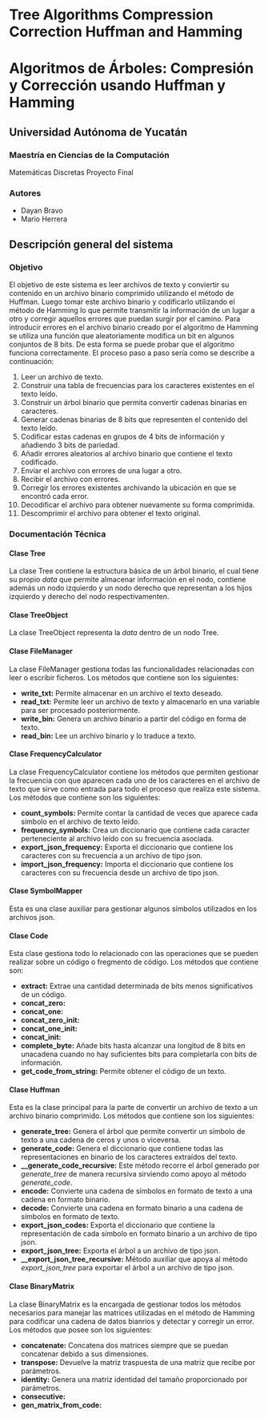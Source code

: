 # Tree Algorithms Compression Correction Huffman and Hamming
# Algoritmos de Árboles: Compresión y Corrección usando Huffman y Hamming

## Universidad Autónoma de Yucatán

### Maestría en Ciencias de la Computación

Matemáticas Discretas Proyecto Final

### Autores

* Dayan Bravo
* Mario Herrera

## Descripción general del sistema

### Objetivo

El objetivo de este sistema es leer archivos de texto y conviertir su contenido en un archivo binario comprimido utilizando el método de Huffman.
Luego tomar este archivo binario y codificarlo utilizando el método de Hamming lo que permite transmitir la información de un lugar a otro y corregir aquellos errores que puedan surgir por el camino. 
Para introducir errores en el archivo binario creado por el algoritmo de Hamming se utiliza una función que aleatoriamente modifica un bit en algunos conjuntos de 8 bits. 
De esta forma se puede probar que el algoritmo funciona correctamente.
El proceso paso a paso sería como se describe a continuación:

1. Leer un archivo de texto.
2. Construir una tabla de frecuencias para los caracteres existentes en el texto leído.
3. Construir un árbol binario que permita convertir cadenas binarias en caracteres.
4. Generar cadenas binarias de 8 bits que representen el contenido del texto leído.
5. Codificar estas cadenas en grupos de 4 bits de información y añadiendo 3 bits de pariedad.
6. Añadir errores aleatorios al archivo binario que contiene el texto codificado.
7. Enviar el archivo con errores de una lugar a otro.
8. Recibir el archivo con errores.
9. Corregir los errores existentes archivando la ubicación en que se encontró cada error.
10. Decodificar el archivo para obtener nuevamente su forma comprimida.
11. Descomprimir el archivo para obtener el texto original.

### Documentación Técnica

#### Clase Tree ####

La clase Tree contiene la estructura básica de un árbol binario, el cual tiene su propio _data_ que permite almacenar
información en el nodo, contiene además un nodo izquierdo y un nodo derecho que representan a los hijos izquierdo y 
derecho del nodo respectivamenten.

#### Clase TreeObject ####

La clase TreeObject representa la _data_ dentro de un nodo Tree.

#### Clase FileManager ####

La clase FileManager gestiona todas las funcionalidades relacionadas con leer o escribir ficheros. Los métodos que 
contiene son los siguientes:

* **write_txt:** Permite almacenar en un archivo el texto deseado.
* **read_txt:** Permite leer un archivo de texto y almacenarlo en una variable para ser procesado posteriormente.
* **write_bin:** Genera un archivo binario a partir del código en forma de texto.
* **read_bin:** Lee un archivo binario y lo traduce a texto.

#### Clase FrequencyCalculator ####

La clase FrequencyCalculator contiene los métodos que permiten gestionar la frecuencia con que aparecen cada uno de
los caracteres en el archivo de texto que sirve como entrada para todo el proceso que realiza este sistema. Los métodos 
que contiene son los siguientes:

* **count_symbols:** Permite contar la cantidad de veces que aparece cada símbolo en el archivo de texto leído.
* **frequency_symbols:** Crea un diccionario que contiene cada caracter perteneciente al archivo leído con su frecuencia asociada.
* **export_json_frequency:** Exporta el diccionario que contiene los caracteres con su frecuencia a un archivo de tipo json.
* **import_json_frequency:** Importa el diccionario que contiene los caracteres con su frecuencia desde un archivo de tipo json.

#### Clase SymbolMapper ####

Esta es una clase auxiliar para gestionar algunos símbolos utilizados en los archivos json.

#### Clase Code ####

Esta clase gestiona todo lo  relacionado con las operaciones que se pueden realizar sobre un código o fregmento de 
código. Los métodos que contiene son:

* **extract:** Extrae una cantidad determinada de bits menos significativos de un código.
* **concat_zero:** 
* **concat_one:** 
* **concat_zero_init:** 
* **concat_one_init:** 
* **concat_init:** 
* **complete_byte:** Añade bits hasta alcanzar una longitud de 8 bits en unacadena cuando no hay suficientes bits para completarla con bits de información.
* **get_code_from_string:** Permite obtener el código de un texto.

#### Clase Huffman ####

Esta es la clase principal para la parte de convertir un archivo de texto a un archivo binario comprimido. Los métodos 
que contiene son los siguientes: 

* **generate_tree:** Genera el árbol que permite convertir un símbolo de texto a una cadena de ceros y unos o viceversa. 
* **generate_code:** Genera el diccionario que contiene todas las representaciones en binario de los caracteres extraídos del texto.
* **__generate_code_recursive:** Este método recorre el árbol generado por _generate_tree_ de manera recursiva sirviendo como apoyo al método _generate_code_.
* **encode:** Convierte una cadena de símbolos en formato de texto a una cadena en formato binario.
* **decode:** Convierte una cadena en formato binario a una cadena de símbolos en formato de texto.
* **export_json_codes:** Exporta el diccionario que contiene la representación de cada símbolo en formato binario a un archivo de tipo json.
* **export_json_tree:** Exporta el árbol a un archivo de tipo json.
* **__export_json_tree_recursive:** Método auxiliar que apoya al método _export_json_tree_ para exportar el árbol a un archivo de tipo json.

#### Clase BinaryMatrix ####

La clase BinaryMatrix es la encargada de gestionar todos los métodos necesarios para manejar las matrices utilizadas 
en el método de Hamming para codificar una cadena de datos bianrios y detectar y corregir un error. Los métodos que 
posee son los siguientes:

* **concatenate:** Concatena dos matrices siempre que se puedan concatenar debido a sus dimensiones.
* **transpose:** Devuelve la matriz traspuesta de una matriz que recibe por parámetros.
* **identity:** Genera una matriz identidad del tamaño proporcionado por parámetros.
* **consecutive:**
* **gen_matrix_from_code:**

